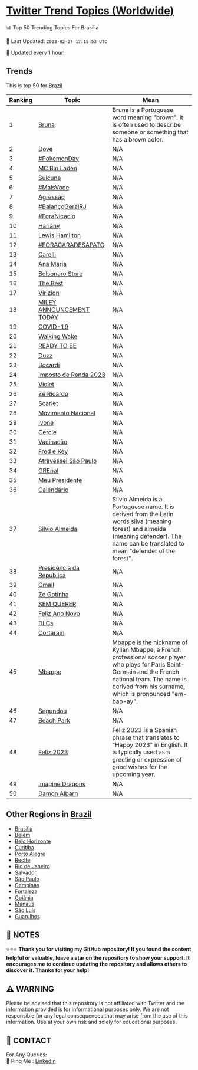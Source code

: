 [Twitter Trend Topics (Worldwide)](https://github.com/ErcinDedeoglu/Twitter-Trend-Topics)
==========


📊 Top 50 Trending Topics For Brasília

📆 Last Updated: `2023-02-27 17:15:53 UTC`

🔧 Updated every 1 hour!


## Trends

This is top 50 for [Brazil](</Brazil>)

| Ranking | Topic | Mean |
| ------- | ------------ | ------------ |
| 1 | [Bruna](http://twitter.com/search?q=Bruna) | Bruna is a Portuguese word meaning "brown". It is often used to describe someone or something that has a brown color. |
| 2 | [Dove](http://twitter.com/search?q=Dove) | N/A |
| 3 | [#PokemonDay](http://twitter.com/search?q=%23PokemonDay) | N/A |
| 4 | [MC Bin Laden](http://twitter.com/search?q=MC+Bin+Laden) | N/A |
| 5 | [Suicune](http://twitter.com/search?q=Suicune) | N/A |
| 6 | [#MaisVoce](http://twitter.com/search?q=%23MaisVoce) | N/A |
| 7 | [Agressão](http://twitter.com/search?q=Agress%c3%a3o) | N/A |
| 8 | [#BalançoGeralRJ](http://twitter.com/search?q=%23Balan%c3%a7oGeralRJ) | N/A |
| 9 | [#ForaNicacio](http://twitter.com/search?q=%23ForaNicacio) | N/A |
| 10 | [Hariany](http://twitter.com/search?q=Hariany) | N/A |
| 11 | [Lewis Hamilton](http://twitter.com/search?q=Lewis+Hamilton) | N/A |
| 12 | [#FORACARADESAPATO](http://twitter.com/search?q=%23FORACARADESAPATO) | N/A |
| 13 | [Carelli](http://twitter.com/search?q=Carelli) | N/A |
| 14 | [Ana Maria](http://twitter.com/search?q=Ana+Maria) | N/A |
| 15 | [Bolsonaro Store](http://twitter.com/search?q=Bolsonaro+Store) | N/A |
| 16 | [The Best](http://twitter.com/search?q=The+Best) | N/A |
| 17 | [Virizion](http://twitter.com/search?q=Virizion) | N/A |
| 18 | [MILEY ANNOUNCEMENT TODAY](http://twitter.com/search?q=MILEY+ANNOUNCEMENT+TODAY) | N/A |
| 19 | [COVID-19](http://twitter.com/search?q=COVID-19) | N/A |
| 20 | [Walking Wake](http://twitter.com/search?q=Walking+Wake) | N/A |
| 21 | [READY TO BE](http://twitter.com/search?q=READY+TO+BE) | N/A |
| 22 | [Duzz](http://twitter.com/search?q=Duzz) | N/A |
| 23 | [Bocardi](http://twitter.com/search?q=Bocardi) | N/A |
| 24 | [Imposto de Renda 2023](http://twitter.com/search?q=Imposto+de+Renda+2023) | N/A |
| 25 | [Violet](http://twitter.com/search?q=Violet) | N/A |
| 26 | [Zé Ricardo](http://twitter.com/search?q=Z%c3%a9+Ricardo) | N/A |
| 27 | [Scarlet](http://twitter.com/search?q=Scarlet) | N/A |
| 28 | [Movimento Nacional](http://twitter.com/search?q=Movimento+Nacional) | N/A |
| 29 | [Ivone](http://twitter.com/search?q=Ivone) | N/A |
| 30 | [Cercle](http://twitter.com/search?q=Cercle) | N/A |
| 31 | [Vacinação](http://twitter.com/search?q=Vacina%c3%a7%c3%a3o) | N/A |
| 32 | [Fred e Key](http://twitter.com/search?q=Fred+e+Key) | N/A |
| 33 | [Atravessei São Paulo](http://twitter.com/search?q=Atravessei+S%c3%a3o+Paulo) | N/A |
| 34 | [GREnal](http://twitter.com/search?q=GREnal) | N/A |
| 35 | [Meu Presidente](http://twitter.com/search?q=Meu+Presidente) | N/A |
| 36 | [Calendário](http://twitter.com/search?q=Calend%c3%a1rio) | N/A |
| 37 | [Silvio Almeida](http://twitter.com/search?q=Silvio+Almeida) | Silvio Almeida is a Portuguese name. It is derived from the Latin words silva (meaning forest) and almeida (meaning defender). The name can be translated to mean "defender of the forest". |
| 38 | [Presidência da República](http://twitter.com/search?q=Presid%c3%aancia+da+Rep%c3%bablica) | N/A |
| 39 | [Gmail](http://twitter.com/search?q=Gmail) | N/A |
| 40 | [Zé Gotinha](http://twitter.com/search?q=Z%c3%a9+Gotinha) | N/A |
| 41 | [SEM QUERER](http://twitter.com/search?q=SEM+QUERER) | N/A |
| 42 | [Feliz Ano Novo](http://twitter.com/search?q=Feliz+Ano+Novo) | N/A |
| 43 | [DLCs](http://twitter.com/search?q=DLCs) | N/A |
| 44 | [Cortaram](http://twitter.com/search?q=Cortaram) | N/A |
| 45 | [Mbappe](http://twitter.com/search?q=Mbappe) | Mbappe is the nickname of Kylian Mbappe, a French professional soccer player who plays for Paris Saint-Germain and the French national team. The name is derived from his surname, which is pronounced "em-bap-ay". |
| 46 | [Segundou](http://twitter.com/search?q=Segundou) | N/A |
| 47 | [Beach Park](http://twitter.com/search?q=Beach+Park) | N/A |
| 48 | [Feliz 2023](http://twitter.com/search?q=Feliz+2023) | Feliz 2023 is a Spanish phrase that translates to "Happy 2023" in English. It is typically used as a greeting or expression of good wishes for the upcoming year. |
| 49 | [Imagine Dragons](http://twitter.com/search?q=Imagine+Dragons) | N/A |
| 50 | [Damon Albarn](http://twitter.com/search?q=Damon+Albarn) | N/A |



## Other Regions in [Brazil](</Brazil>)

* [Brasília](</Brazil/Brasília.md>)
* [Belém](</Brazil/Belém.md>)
* [Belo Horizonte](</Brazil/Belo Horizonte.md>)
* [Curitiba](</Brazil/Curitiba.md>)
* [Porto Alegre](</Brazil/Porto Alegre.md>)
* [Recife](</Brazil/Recife.md>)
* [Rio de Janeiro](</Brazil/Rio de Janeiro.md>)
* [Salvador](</Brazil/Salvador.md>)
* [São Paulo](</Brazil/São Paulo.md>)
* [Campinas](</Brazil/Campinas.md>)
* [Fortaleza](</Brazil/Fortaleza.md>)
* [Goiânia](</Brazil/Goiânia.md>)
* [Manaus](</Brazil/Manaus.md>)
* [São Luís](</Brazil/São Luís.md>)
* [Guarulhos](</Brazil/Guarulhos.md>)



## 📝 NOTES

⭐⭐⭐ **Thank you for visiting my GitHub repository! If you found the content helpful or valuable, leave a star on the repository to show your support. It encourages me to continue updating the repository and allows others to discover it. Thanks for your help!**


## ⚠️ WARNING

Please be advised that this repository is not affiliated with Twitter and the information provided is for informational purposes only. We are not responsible for any legal consequences that may arise from the use of this information. Use at your own risk and solely for educational purposes.


## 📨 CONTACT

 For Any Queries:  
            🏓 Ping Me : [LinkedIn](https://www.linkedin.com/in/ercindedeoglu/)
